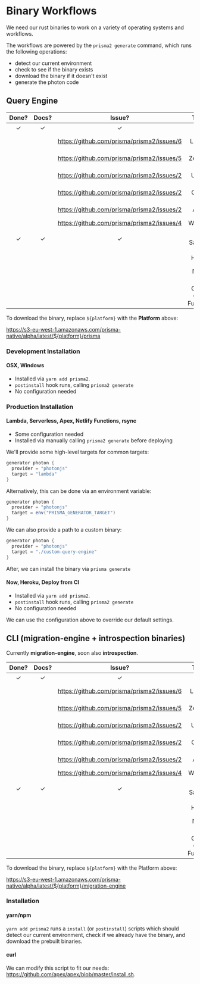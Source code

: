 # Binary Workflows

We need our rust binaries to work on a variety of operating systems and workflows.

The workflows are powered by the `prisma2 generate` command, which runs the following operations:

- detect our current environment
- check to see if the binary exists
- download the binary if it doesn't exist
- generate the photon code

## Query Engine

| **Done?** | **Docs?** |                 **Issue?**                 |       **Target**       |  **Platform**   |          **Notes**           |
| :-------: | :-------: | :----------------------------------------: | :--------------------: | :-------------: | :--------------------------: |
|     ✓     |     ✓     |                     ✓                      |          Mac           |       mac       |                              |
|           |           | https://github.com/prisma/prisma2/issues/6 |         Lambda         | linux-musl (?)  |                              |
|           |           | https://github.com/prisma/prisma2/issues/5 |        Zeit Now        | linux-musl (?)  |                              |
|           |           | https://github.com/prisma/prisma2/issues/2 |         Ubuntu         |   linux-glibc   |                              |
|           |           | https://github.com/prisma/prisma2/issues/2 |         Centos         |   linux-glibc   |                              |
|           |           | https://github.com/prisma/prisma2/issues/2 |         Alpine         |   linux-musl    |                              |
|           |           | https://github.com/prisma/prisma2/issues/4 |        Windows         |                 |                              |
|     ✓     |     ✓     |                     ✓                      |      Code Sandbox      |   linux-glibc   | Uses: `node:10.16.0-stretch` |
|           |           |                                            |         Heroku         |   linux-glibc   |                              |
|           |           |                                            |      Netlify Fns       | linux-musl (?)  |                              |
|           |           |                                            | Google Cloud Functions | linux-glibc (?) |                              |

To download the binary, replace `${platform}` with the **Platform** above:

https://s3-eu-west-1.amazonaws.com/prisma-native/alpha/latest/${platform}/prisma

### Development Installation

#### OSX, Windows

- Installed via `yarn add prisma2`.
- `postinstall` hook runs, calling `prisma2 generate`
- No configuration needed

### Production Installation

#### Lambda, Serverless, Apex, Netlify Functions, rsync

- Some configuration needed
- Installed via manually calling `prisma2 generate` before deploying

We'll provide some high-level targets for common targets:

```groovy
generator photon {
  provider = "photonjs"
  target = "lambda"
}
```

Alternatively, this can be done via an environment variable:

```groovy
generator photon {
  provider = "photonjs"
  target = env("PRISMA_GENERATOR_TARGET")
}
```

We can also provide a path to a custom binary:

```groovy
generator photon {
  provider = "photonjs"
  target = "./custom-query-engine"
}
```

After, we can install the binary via `prisma generate`

#### Now, Heroku, Deploy from CI

- Installed via `yarn add prisma2`.
- `postinstall` hook runs, calling `prisma2 generate`
- No configuration needed

We can use the configuration above to override our default settings.

## CLI (migration-engine + introspection binaries)

Currently **migration-engine**, soon also **introspection**.

| **Done?** | **Docs?** |                 **Issue?**                 |       **Target**       |  **Platform**   |          **Notes**           |
| :-------: | :-------: | :----------------------------------------: | :--------------------: | :-------------: | :--------------------------: |
|     ✓     |     ✓     |                     ✓                      |          Mac           |       mac       |                              |
|           |           | https://github.com/prisma/prisma2/issues/6 |         Lambda         | linux-musl (?)  |                              |
|           |           | https://github.com/prisma/prisma2/issues/5 |        Zeit Now        | linux-musl (?)  |                              |
|           |           | https://github.com/prisma/prisma2/issues/2 |         Ubuntu         |   linux-glibc   |                              |
|           |           | https://github.com/prisma/prisma2/issues/2 |         Centos         |   linux-glibc   |                              |
|           |           | https://github.com/prisma/prisma2/issues/2 |         Alpine         |   linux-musl    |                              |
|           |           | https://github.com/prisma/prisma2/issues/4 |        Windows         |                 |                              |
|     ✓     |     ✓     |                     ✓                      |      Code Sandbox      |   linux-glibc   | Uses: `node:10.16.0-stretch` |
|           |           |                                            |         Heroku         |   linux-glibc   |                              |
|           |           |                                            |      Netlify Fns       | linux-musl (?)  |                              |
|           |           |                                            | Google Cloud Functions | linux-glibc (?) |                              |

To download the binary, replace `${platform}` with the Platform above:

https://s3-eu-west-1.amazonaws.com/prisma-native/alpha/latest/${platform}/migration-engine

### Installation

#### yarn/npm

`yarn add prisma2` runs a `install` (or `postinstall`) scripts which should detect our current environment, check if we already have the binary, and download
the prebuilt binaries.

#### curl

We can modify this script to fit our needs: https://github.com/apex/apex/blob/master/install.sh.
